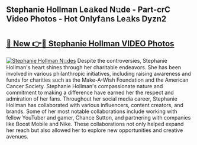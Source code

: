 ## Stephanie Hollman Le𝚊ked N𝚞de - Part-crC Video Photos - Hot Onlyf𝚊ns Le𝚊ks Dyzn2

# <h2><a href="http://ab48576.deff.icu/?id=Stephanie+Hollman">🔗 New 👉🔴 Stephanie Hollman VIDEO Photos</a></h2>

[![Stephanie Hollman N𝚞des](https://i.imgur.com/rIISA9y.gif)](http://ab48576.deff.icu/?id=Stephanie+Hollman)
Despite the controversies, Stephanie Hollman's heart shines through her charitable endeavors. She has been involved in various philanthropic initiatives, including raising awareness and funds for charities such as the Make-A-Wish Foundation and the American Cancer Society. Stephanie Hollman's compassionate nature and commitment to making a difference have earned her the respect and admiration of her fans. Throughout her social media career, Stephanie Hollman has collaborated with various influencers, content creators, and brands. Some of her most notable collaborations include working with fellow YouTuber and gamer, Chance Sutton, and partnering with companies like Boost Mobile and Nike. These collaborations not only helped expand her reach but also allowed her to explore new opportunities and creative avenues.
